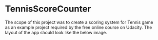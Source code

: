 # TennisScoreCounter
The scope of this project was to create a scoring system for Tennis game as an example project required by the free online course on Udacity.
The layout of the app should look like the below image.
